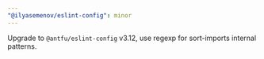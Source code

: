 ```yaml
---
"@ilyasemenov/eslint-config": minor
---
```


Upgrade to `@antfu/eslint-config` v3.12, use regexp for sort-imports internal patterns.
